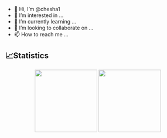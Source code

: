 - 👋 Hi, I’m @chesha1
- 👀 I’m interested in ...
- 🌱 I’m currently learning ...
- 💞️ I’m looking to collaborate on ...
- 📫 How to reach me ...

<!---
chesha1/chesha1 is a ✨ special ✨ repository because its `README.md` (this file) appears on your GitHub profile.
You can click the Preview link to take a look at your changes.
--->  

## 📈Statistics
<div align="center">
<span>  </span>
<img height="170px" src="https://github-readme-stats.vercel.app/api?username=chesha1" /><span>  </span><img height="170px" src="https://github-readme-stats.vercel.app/api/top-langs/?username=chesha1&layout=compact&langs_count=8" />
<span>  </span>
</div>



